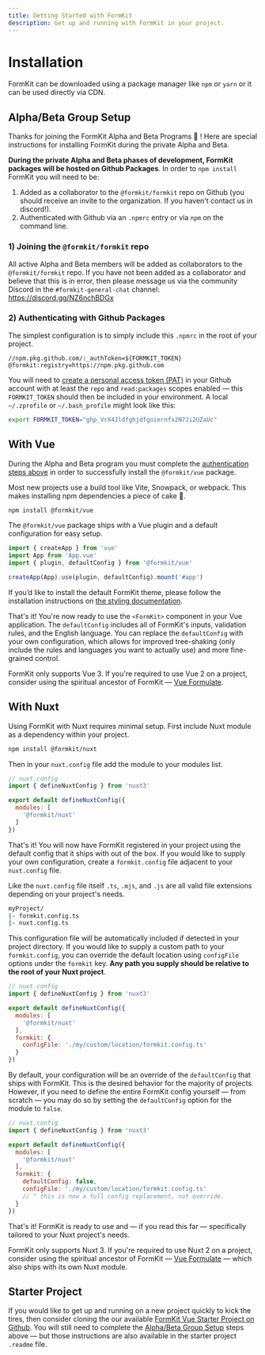 ```yaml
---
title: Getting Started with FormKit
description: Get up and running with FormKit in your project.
---
```


# Installation

FormKit can be downloaded using a package manager like `npm` or `yarn` or it can be used directly via CDN.

## Alpha/Beta Group Setup

Thanks for joining the FormKit Alpha and Beta Programs 🎉 ! Here are special instructions for installing FormKit during the private Alpha and Beta.

<callout type="warning" label="Important Installation Instructions">
<strong>During the private Alpha and Beta phases of development, FormKit packages will be hosted on Github Packages</strong>. In order to <code>npm install</code> FormKit you will need to be:

1. Added as a collaborator to the `@formkit/formkit` repo on Github (you should receive an invite to the organization. If you haven't contact us in discord!).
2. Authenticated with Github via an `.npmrc` entry or via `npm` on the command line.

</callout>

### 1) Joining the `@formkit/formkit` repo

All active Alpha and Beta members will be added as collaborators to the `@formkit/formkit` repo.
If you have not been added as a collaborator and believe that this is in error, then please message us via the
community Discord in the `#formkit-general-chat` channel: https://discord.gg/NZ6nchBDGx

### 2) Authenticating with Github Packages

The simplest configuration is to simply include this `.npmrc` in the root of your project.

```
//npm.pkg.github.com/:_authToken=${FORMKIT_TOKEN}
@formkit:registry=https://npm.pkg.github.com
```

You will need to [create a personal access token (PAT)](https://github.com/settings/tokens) in your Github account with at least the `repo` and `read:packages` scopes enabled — this `FORMKIT_TOKEN` should then be included in your environment. A local `~/.zprofile` or `~/.bash_profile` might look like this:

```sh
export FORMKIT_TOKEN="ghp_VrX4Jldfghjdfgoiernfx2N7Ji2UZaUc"
```

## With Vue

<callout type="warning" label="Important Installation Instructions">
During the Alpha and Beta program you must complete the <a href="#alphabeta-group-setup">authentication steps above</a>
in order to successfully install the <code>@formkit/vue</code> package.
</callout>

Most new projects use a build tool like Vite, Snowpack, or webpack. This makes installing npm dependencies a piece of cake 🍰.

```sh
npm install @formkit/vue
```

The `@formkit/vue` package ships with a Vue plugin and a default configuration for easy setup.

```js
import { createApp } from 'vue'
import App from 'App.vue'
import { plugin, defaultConfig } from '@formkit/vue'

createApp(App).use(plugin, defaultConfig).mount('#app')
```

<callout type="tip" label="Default theme">
If you’d like to install the default FormKit theme, please follow the installation instructions on <a href="/essentials/styling">the styling documentation</a>.
</callout>

That's it! You're now ready to use the `<FormKit>` component in your Vue application. The `defaultConfig` includes all of FormKit's inputs, validation rules, and the English language. You can replace the `defaultConfig` with your own configuration, which allows for improved tree-shaking (only include the rules and languages you want to actually use) and more fine-grained control.

<callout type="warning" label="Vue 2">
FormKit only supports Vue 3. If you're required to use Vue 2 on a project, consider using the spiritual ancestor of FormKit — <a href="https://vueformulate.com" target="_blank">Vue Formulate</a>.
</callout>

## With Nuxt

Using FormKit with Nuxt requires minimal setup. First include Nuxt module as a dependency within your project.

```sh
npm install @formkit/nuxt
```

Then in your `nuxt.config` file add the module to your modules list.

```js
// nuxt.config
import { defineNuxtConfig } from 'nuxt3'

export default defineNuxtConfig({
  modules: [
    '@formkit/nuxt'
  ]
})
```

That's it! You will now have FormKit registered in your project using the default config that it ships with out of the box.
If you would like to supply your own configuration, create a `formkit.config` file adjacent to your `nuxt.config` file.

Like the `nuxt.config` file itself `.ts`, `.mjs`, and `.js` are all valid file extensions depending on your project's needs.

```sh
myProject/
|- formkit.config.ts
|- nuxt.config.ts
```

This configuration file will be automatically included if detected in your project directory. If you would like to supply a custom
path to your `formkit.config`, you can override the default location using `configFile` options under the `formkit` key.
**Any path you supply should be relative to the root of your Nuxt project**.

```js
// nuxt.config
import { defineNuxtConfig } from 'nuxt3'

export default defineNuxtConfig({
  modules: [
    '@formkit/nuxt'
  ],
  formkit: {
    configFile: './my/custom/location/formkit.config.ts'
  }
})
```

By default, your configuration will be an override of the `defaultConfig` that ships with FormKit. This is the desired behavior
for the majority of projects. However, if you need to define the entire FormKit config yourself — from scratch — you may do so
by setting the `defaultConfig` option for the module to `false`.

```js
// nuxt.config
import { defineNuxtConfig } from 'nuxt3'

export default defineNuxtConfig({
  modules: [
    '@formkit/nuxt'
  ],
  formkit: {
    defaultConfig: false,
    configFile: './my/custom/location/formkit.config.ts'
    // ^ this is now a full config replacement, not override.
  }
})
```

That's it! FormKit is ready to use and — if you read this far — specifically tailored to your Nuxt project's needs.

<callout type="warning" label="Nuxt 2">
FormKit only supports Nuxt 3. If you're required to use Nuxt 2 on a project, consider using the spiritual ancestor of FormKit — <a href="https://vueformulate.com" target="_blank">Vue Formulate</a> — which also ships with its own Nuxt module.
</callout>


## Starter Project

If you would like to get up and running on a new project quickly to kick the tires, then consider
cloning the our available [FormKit Vue Starter Project on Github](https://github.com/formkit/formkit-vue-starter-project).
You will still need to complete the [Alpha/Beta Group Setup](#alphabeta-group-setup) steps above
— but those instructions are also available in the starter project `.readme` file.

<!-- ## From a CDN

FormKit can also be used directly from a CDN with a simple `<script>` tag.

```html
<script src="https://unpkg.com/vue@next"></script>
<script src="https://unpkg.com/@formkit/vue/formkit-vue.js"></script>
```

Then anywhere after that point in your application, you can access the `FormKitVue` global variable which includes everything you need to boot up FormKit.

```js
// Extract from FormKitVue global.
const { plugin, defaultConfig, FormKit } = FormKitVue

// Some root application
const App = {
  template: `
  <div>
    <h1>Your App!</h1>
    <FormKit type="text" />
  </div>`
}

Vue.createApp(App).use(plugin, defaultConfig).mount('#app')
``` -->
